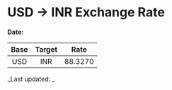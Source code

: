 # USD → INR Exchange Rate

**Date:** 

| Base | Target | Rate  |
|:----:|:------:|:-----:|
| USD  | INR    | 88.3270 |

_Last updated: _